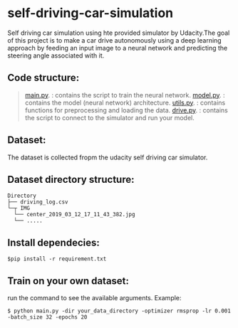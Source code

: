 
# self-driving-car-simulation
Self driving car simulation using hte provided simulator by Udacity.The goal of this project is to make a car drive autonomously using  a deep learning approach by feeding an input image to a neural network and predicting the steering angle associated with it.

## Code structure: 
>  [main.py](https://github.com/adelbennaceur/self-driving-car-simulation/blob/master/main.py). : contains the script to train the neural network.
>  [model.py](https://github.com/adelbennaceur/self-driving-car-simulation/blob/master/model.py). : contains the model (neural network) architecture.
>  [utils.py](https://github.com/adelbennaceur/self-driving-car-simulation/blob/master/utils.py). : contains  functions for preprocessing and loading the data.
>  [drive.py](https://github.com/adelbennaceur/self-driving-car-simulation/blob/master/drive.py). : contains the script to connect to the simulator and run your model.


## Dataset:
The dataset is collected fropm the udacity self driving car simulator.

## Dataset directory structure:
```
Directory
├── driving_log.csv
└─┬ IMG
  └── center_2019_03_12_17_11_43_382.jpg
  └── .....
```

## Install dependecies:
```
$pip install -r requirement.txt
```

## Train on your own dataset:
run the command to see the available arguments. Example: 
```
$ python main.py -dir your_data_directory -optimizer rmsprop -lr 0.001 -batch_size 32 -epochs 20 
```
